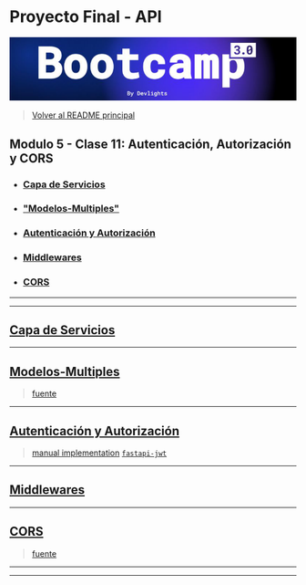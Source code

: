 # Proyecto Final - API

![banner](bootcamp3.png)

> [Volver al README principal](../README.md)

## Modulo 5 - Clase 11: Autenticación, Autorización y CORS

- ### [Capa de Servicios](#capa-de-servicios)

- ### ["Modelos-Multiples"](#modelos-multiples)

- ### [Autenticación y Autorización](#autenticación-y-autorización)

- ### [Middlewares](#middlewares)

- ### [CORS](#cors)

---

---

## [Capa de Servicios](.)

---

## [Modelos-Multiples](.)

> [fuente](https://fastapi.tiangolo.com/tutorial/extra-models/)

---

## [Autenticación y Autorización](.)

> [manual implementation](https://fastapi.tiangolo.com/tutorial/security/oauth2-jwt/#hash-and-verify-the-passwords)
> [`fastapi-jwt`](https://pypi.org/project/fastapi-jwt/)

---

## [Middlewares](.)

---

## [CORS](.)

> [fuente](https://fastapi.tiangolo.com/tutorial/cors/)

---

---
